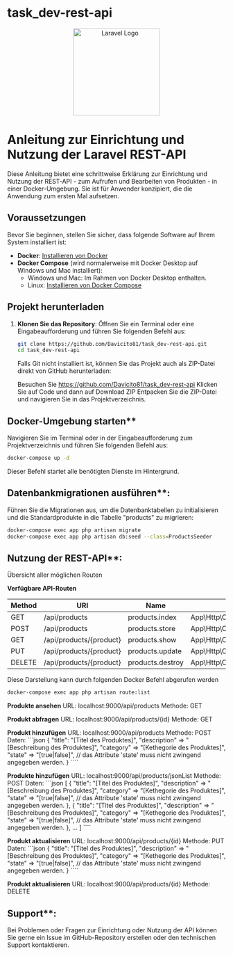 # task_dev-rest-api

<p align="center">
    <a href="https://laravel.com" target="_blank">
        <img src="https://raw.githubusercontent.com/laravel/art/master/logo-lockup/5%20SVG/2%20CMYK/1%20Full%20Color/laravel-logolockup-cmyk-red.svg" width="200" alt="Laravel Logo">
    </a>
</p>

<!--p align="center">
<a href="https://github.com/laravel/framework/actions"><img src="https://github.com/laravel/framework/workflows/tests/badge.svg" alt="Build Status"></a>
<a href="https://packagist.org/packages/laravel/framework"><img src="https://img.shields.io/packagist/dt/laravel/framework" alt="Total Downloads"></a>
<a href="https://packagist.org/packages/laravel/framework"><img src="https://img.shields.io/packagist/v/laravel/framework" alt="Latest Stable Version"></a>
<a href="https://packagist.org/packages/laravel/framework"><img src="https://img.shields.io/packagist/l/laravel/framework" alt="License"></a>
</p -->

# Anleitung zur Einrichtung und Nutzung der Laravel REST-API

Diese Anleitung bietet eine schrittweise Erklärung zur Einrichtung und Nutzung der REST-API - zum Aufrufen und Bearbeiten von Produkten - in einer Docker-Umgebung. Sie ist für Anwender konzipiert, die die Anwendung zum ersten Mal aufsetzen.

## Voraussetzungen

Bevor Sie beginnen, stellen Sie sicher, dass folgende Software auf Ihrem System installiert ist:

- **Docker**: [Installieren von Docker](https://docs.docker.com/get-docker/)
- **Docker Compose** (wird normalerweise mit Docker Desktop auf Windows und Mac installiert):
  - Windows und Mac: Im Rahmen von Docker Desktop enthalten.
  - Linux: [Installieren von Docker Compose](https://docs.docker.com/compose/install/)

## Projekt herunterladen

1. **Klonen Sie das Repository**:
   Öffnen Sie ein Terminal oder eine Eingabeaufforderung und führen Sie folgenden Befehl aus:

   ```bash
   git clone https://github.com/Davicito81/task_dev-rest-api.git
   cd task_dev-rest-api
   ```
   Falls Git nicht installiert ist, können Sie das Projekt auch als ZIP-Datei direkt von GitHub herunterladen:

   Besuchen Sie https://github.com/Davicito81/task_dev-rest-api
   Klicken Sie auf Code und dann auf Download ZIP
   Entpacken Sie die ZIP-Datei und navigieren Sie in das Projektverzeichnis.
   
## Docker-Umgebung starten**

   Navigieren Sie im Terminal oder in der Eingabeaufforderung zum Projektverzeichnis und führen Sie folgenden Befehl aus:

   ```bash
   docker-compose up -d
   ```
   Dieser Befehl startet alle benötigten Dienste im Hintergrund.

## Datenbankmigrationen ausführen**: 
   Führen Sie die Migrationen aus, um die Datenbanktabellen zu initialisieren und die Standardprodukte in die Tabelle "products" zu migrieren:

   ```bash
   docker-compose exec app php artisan migrate
   docker-compose exec app php artisan db:seed --class=ProductsSeeder
   ```

## Nutzung der REST-API**:

   Übersicht aller möglichen Routen

   **Verfügbare API-Routen**

   | Method | URI                     | Name            | Action                                         |
   |--------|-------------------------|-----------------|------------------------------------------------|
   | GET    | /api/products           | products.index  | App\Http\Controllers\ProductController@index   |
   | POST   | /api/products           | products.store  | App\Http\Controllers\ProductController@store   |
   | GET    | /api/products/{product} | products.show   | App\Http\Controllers\ProductController@show    |
   | PUT    | /api/products/{product} | products.update | App\Http\Controllers\ProductController@update  |
   | DELETE | /api/products/{product} | products.destroy| App\Http\Controllers\ProductController@destroy |

   Diese Darstellung kann durch folgenden Docker Befehl abgerufen werden

   ```bash
   docker-compose exec app php artisan route:list   
   ``` 

   **Produkte ansehen**
   URL: localhost:9000/api/products
   Methode: GET

   **Produkt abfragen**
   URL: localhost:9000/api/products/{id}
   Methode: GET

   **Produkt hinzufügen**
   URL: localhost:9000/api/products
   Methode: POST
   Daten:
        ```json
        {
            "title": "[Titel des Produktes]",
            "description" => "[Beschreibung des Produktes]",
            "category" => "[Kethegorie des Produktes]",
            "state" => "[true|false]",   // das Attribute 'state' muss nicht zwingend angegeben werden.
        }
        ````

   **Produkte hinzufügen**
   URL: localhost:9000/api/products/jsonList
   Methode: POST
   Daten:
        ```json
        [
            {
                "title": "[Titel des Produktes]",
                "description" => "[Beschreibung des Produktes]",
                "category" => "[Kethegorie des Produktes]",
                "state" => "[true|false]",   // das Attribute 'state' muss nicht zwingend angegeben werden.
            },
            {
                "title": "[Titel des Produktes]",
                "description" => "[Beschreibung des Produktes]",
                "category" => "[Kethegorie des Produktes]",
                "state" => "[true|false]",   // das Attribute 'state' muss nicht zwingend angegeben werden.
            },
            ...
        ]
        ````

   **Produkt aktualisieren**
   URL: localhost:9000/api/products/{id}
   Methode: PUT
   Daten:
        ```json
        {
            "title": "[Titel des Produktes]",
            "description" => "[Beschreibung des Produktes]",
            "category" => "[Kethegorie des Produktes]",
            "state" => "[true|false]",   // das Attribute 'state' muss nicht zwingend angegeben werden.
        }
        ````

   **Produkt aktualisieren**
   URL: localhost:9000/api/products/{id}
   Methode: DELETE

## Support**:
Bei Problemen oder Fragen zur Einrichtung oder Nutzung der API können Sie gerne ein Issue im GitHub-Repository erstellen oder den technischen Support kontaktieren.
